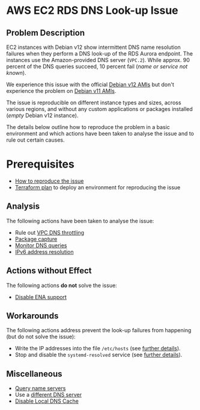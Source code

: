 # AWS EC2 RDS DNS Look-up Issue

## Problem Description

EC2 instances with Debian v12 show intermittent DNS name resolution failures when they perform a DNS look-up of the RDS Aurora endpoint. The instances use the Amazon-provided DNS server (`VPC.2`). While approx. 90 percent of the DNS queries succeed, 10 percent fail (*name or service not known*).

We experience this issue with the official [Debian v12 AMIs](https://wiki.debian.org/Cloud/AmazonEC2Image/Bookworm) but don't experience the problem on [Debian v11 AMIs](https://wiki.debian.org/Cloud/AmazonEC2Image/Bullseye).

The issue is reproducible on different instance types and sizes, across various regions, and without any custom applications or packages installed (*empty* Debian v12 instance).

The details below outline how to reproduce the problem in a basic environment and which actions have been taken to analyse the issue and to rule out certain causes.

# Prerequisites

- [How to reproduce the issue](how-to-reproduce-the-issue.md)
- [Terraform plan](terraform-plan.md) to deploy an environment for reproducing the issue

## Analysis

The following actions have been taken to analyse the issue:

- Rule out [VPC DNS throttling](vpc-dns-throttling.md)
- [Package capture](package-capture.md)
- [Monitor DNS queries](monitor-dns-queries.md)
- [IPv6 address resolution](ipv6-address-resolution.md)

## Actions without Effect

The following actions **do not** solve the issue:

- [Disable ENA support](disable-ena-support.md)

## Workarounds

The following actions address prevent the look-up failures from happening (but do not solve the issue):

- Write the IP addresses into the file `/etc/hosts` (see [further details](etc-hosts.md)).
- Stop and disable the `systemd-resolved` service (see [further details](disable-systemd-resolved.md)).

## Miscellaneous

- [Query name servers](query-name-servers.md)
- Use a [different DNS server](different-dns-server.md)
- [Disable Local DNS Cache](disable-local-dns-cache.md)
